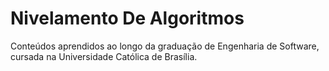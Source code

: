 # Nivelamento De Algoritmos
Conteúdos aprendidos ao longo da graduação de Engenharia de Software, cursada na Universidade Católica de Brasília.
